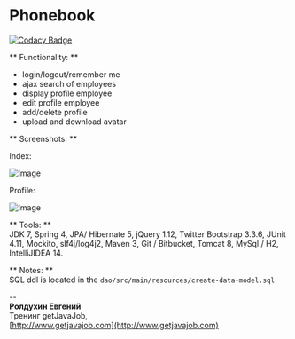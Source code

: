 # Phonebook 

[![Codacy Badge](https://api.codacy.com/project/badge/grade/cd398d127ee345a4ba6e86a862c64fb7)](https://www.codacy.com/app/rodgenk/phonebook)

** Functionality: **

+ login/logout/remember me
+ ajax search of employees 
+ display profile employee 
+ edit profile employee 
+ add/delete profile
+ upload and download avatar
  
** Screenshots: **

Index: 

![Image](https://i.gyazo.com/1a933394d633716e6149808cb1a3ae95.png)

Profile: 

![Image](https://i.gyazo.com/c25878f30dd2d5bde4decc5cd48f8d88.png)


** Tools: **  
JDK 7, Spring 4, JPA/ Hibernate 5, jQuery 1.12, Twitter Bootstrap 3.3.6, JUnit 4.11, Mockito, slf4j/log4j2, Maven 3, Git / Bitbucket, Tomcat 8, MySql / H2, IntelliJIDEA 14.  

** Notes: **  
SQL ddl is located in the `dao/src/main/resources/create-data-model.sql`

--  
**Ролдухин Евгений**  
Тренинг getJavaJob,   
[http://www.getjavajob.com](http://www.getjavajob.com)